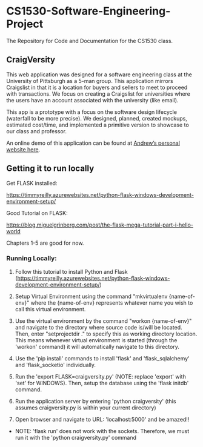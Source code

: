 # CS1530-Software-Engineering-Project
The Repository for Code and Documentation for the CS1530 class.

## CraigVersity

This web application was designed for a software engineering class at the University of Pittsburgh as a 5-man group. This application mirrors Craigslist in that it is a location for buyers and sellers to meet to proceed with transactions. We focus on creating a Craigslist for universities where the users have an account associated with the university (like email). 

This app is a prototype with a focus on the software design lifecycle (waterfall to be more precise). We designed, planned, created mockups, estimated cost/time, and implemented a primitive version to showcase to our class and professor. 

An online demo of this application can be found at [Andrew’s personal website here]( https://andrew-morgan-website.herokuapp.com/craigversity).
 

## Getting it to run locally

Get FLASK installed:

https://timmyreilly.azurewebsites.net/python-flask-windows-development-environment-setup/


Good Tutorial on FLASK:

https://blog.miguelgrinberg.com/post/the-flask-mega-tutorial-part-i-hello-world

Chapters 1-5 are good for now.


### Running Locally:

1. Follow this tutorial to install Python and Flask (https://timmyreilly.azurewebsites.net/python-flask-windows-development-environment-setup/)

2. Setup Virtual Environment using the command "mkvirtualenv {name-of-env}" where the {name-of-env} represents whatever name you wish to call this virtual environment.

3. Use the virtual environment by the command "workon {name-of-env}" and navigate to the directory where source code is/will be located. Then, enter "setprojectdir ." to specify this as working directory location. This means whenever virtual environment is started (through the 'workon' command) it will automatically navigate to this directory.

4. Use the 'pip install' commands to install 'flask' and 'flask_sqlalchemy' and 'flask_socketio' individually.

5. Run the 'export FLASK=craigversity.py' (NOTE: replace 'export' with 'set' for WINDOWS). Then, setup the database using the 'flask initdb' command.

6. Run the application server by entering 'python craigversity' (this assumes craigversity.py is within your current directory)

7. Open browser and navigate to URL: 'localhost:5000' and be amazed!!


* NOTE: 'flask run' does not work with the sockets. Therefore, we must run it with the 'python craigversity.py' command
